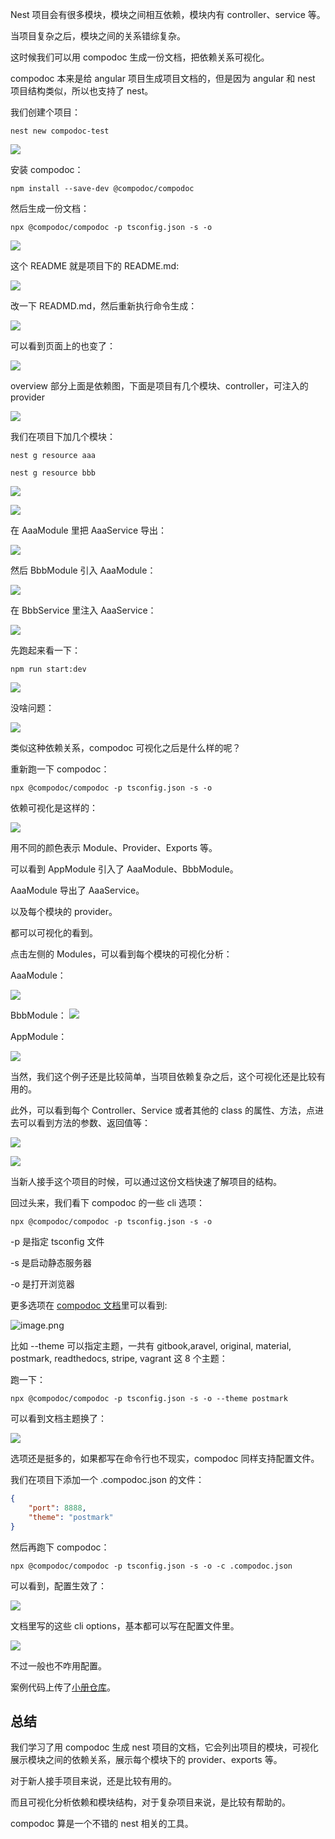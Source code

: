 Nest 项目会有很多模块，模块之间相互依赖，模块内有 controller、service 等。

当项目复杂之后，模块之间的关系错综复杂。

这时候我们可以用 compodoc 生成一份文档，把依赖关系可视化。

compodoc 本来是给 angular 项目生成项目文档的，但是因为 angular 和 nest 项目结构类似，所以也支持了 nest。

我们创建个项目：

```
nest new compodoc-test
```

![](./images/142fb1bcc11e492281c1d9a2a6b7e334~tplv-k3u1fbpfcp-jj-mark:0:0:0:0:q75.image.png)

安装 compodoc：

```
npm install --save-dev @compodoc/compodoc
```
然后生成一份文档：

```
npx @compodoc/compodoc -p tsconfig.json -s -o
```

![](./images/47df7a17e54349809f98ad9cae4eabdb~tplv-k3u1fbpfcp-jj-mark:0:0:0:0:q75.image.png)

这个 README 就是项目下的 README.md:

![](./images/6ff2612a4d6148ac9e34136364748ef6~tplv-k3u1fbpfcp-jj-mark:0:0:0:0:q75.image.png)

改一下 READMD.md，然后重新执行命令生成：

![](./images/883e1471264d4254b17272f7179adb6c~tplv-k3u1fbpfcp-jj-mark:0:0:0:0:q75.image.png)

可以看到页面上的也变了：

![](./images/050755c00629402aacd7b6f27cc09aeb~tplv-k3u1fbpfcp-jj-mark:0:0:0:0:q75.image.png)

overview 部分上面是依赖图，下面是项目有几个模块、controller，可注入的 provider

![](./images/bbd969ac7ee34156884f7c834475139c~tplv-k3u1fbpfcp-jj-mark:0:0:0:0:q75.image.png)

我们在项目下加几个模块：

```
nest g resource aaa

nest g resource bbb
```

![](./images/2eee91ece02a44b5a1f1311460ec052a~tplv-k3u1fbpfcp-jj-mark:0:0:0:0:q75.image.png)


![](./images/a39fed6d77454a6fbcb68012fe9739de~tplv-k3u1fbpfcp-jj-mark:0:0:0:0:q75.image.png)

在 AaaModule 里把 AaaService 导出：

![](./images/d965e009870c4d5b931c50f394a22b16~tplv-k3u1fbpfcp-jj-mark:0:0:0:0:q75.image.png)

然后 BbbModule 引入 AaaModule：

![](./images/35c843c5461a47ce9b4bb3ac6640dacc~tplv-k3u1fbpfcp-jj-mark:0:0:0:0:q75.image.png)

在 BbbService 里注入 AaaService：
 
![](./images/45322f42acd743e4bb7bf3b4ce34b7c4~tplv-k3u1fbpfcp-jj-mark:0:0:0:0:q75.image.png)

先跑起来看一下：

```
npm run start:dev
```

![](./images/f42bca5192534333a1ba14beea6418b9~tplv-k3u1fbpfcp-jj-mark:0:0:0:0:q75.image.png)

没啥问题：

![](./images/19bb581382514a4db7fcb7830c89794a~tplv-k3u1fbpfcp-jj-mark:0:0:0:0:q75.image.png)

类似这种依赖关系，compodoc 可视化之后是什么样的呢？

重新跑一下 compodoc：
```
npx @compodoc/compodoc -p tsconfig.json -s -o
```
依赖可视化是这样的：

![](./images/4e2f65a59f4e4a9a86b34c8748fdfe92~tplv-k3u1fbpfcp-jj-mark:0:0:0:0:q75.image.png)

用不同的颜色表示 Module、Provider、Exports 等。

可以看到 AppModule 引入了 AaaModule、BbbModule。

AaaModule 导出了 AaaService。

以及每个模块的 provider。

都可以可视化的看到。

点击左侧的 Modules，可以看到每个模块的可视化分析：

AaaModule：

![](./images/ee7548ad946641d68d96ab273d9ec054~tplv-k3u1fbpfcp-jj-mark:0:0:0:0:q75.image.png)

BbbModule：
![](./images/5167be109f8245faa4d533cd6ac35a7d~tplv-k3u1fbpfcp-jj-mark:0:0:0:0:q75.image.png)

AppModule：

![](./images/4141dce1360f4286b660ec150a552529~tplv-k3u1fbpfcp-jj-mark:0:0:0:0:q75.image.png)

当然，我们这个例子还是比较简单，当项目依赖复杂之后，这个可视化还是比较有用的。

此外，可以看到每个 Controller、Service 或者其他的 class 的属性、方法，点进去可以看到方法的参数、返回值等：


![](./images/4b50a3f4efb44fed8f058b495c584d68~tplv-k3u1fbpfcp-jj-mark:0:0:0:0:q75.image.png)

![](./images/a58345f247864d2ab8af833aba937b64~tplv-k3u1fbpfcp-jj-mark:0:0:0:0:q75.image.png)

当新人接手这个项目的时候，可以通过这份文档快速了解项目的结构。

回过头来，我们看下 compodoc 的一些 cli 选项：

```
npx @compodoc/compodoc -p tsconfig.json -s -o
```

-p 是指定 tsconfig 文件

-s 是启动静态服务器

-o 是打开浏览器

更多选项在 [compodoc 文档](https://compodoc.app/guides/options.html)里可以看到:


![image.png](./images/7300bd910d944b82a73338fd9089c1e1~tplv-k3u1fbpfcp-jj-mark:0:0:0:0:q75.image.png)

比如 --theme 可以指定主题，一共有 gitbook,aravel, original, material, postmark, readthedocs, stripe, vagrant 这 8 个主题：

跑一下：
```
npx @compodoc/compodoc -p tsconfig.json -s -o --theme postmark
```

可以看到文档主题换了：

![](./images/799ce8ea459d449a80b007a1c72fa83f~tplv-k3u1fbpfcp-jj-mark:0:0:0:0:q75.image.png)

选项还是挺多的，如果都写在命令行也不现实，compodoc 同样支持配置文件。

我们在项目下添加一个 .compodoc.json 的文件：

```json
{
    "port": 8888,
    "theme": "postmark"
}
```

然后再跑下 compodoc：

```
npx @compodoc/compodoc -p tsconfig.json -s -o -c .compodoc.json
```

可以看到，配置生效了：

![](./images/eaefa079eef24d669f77f20db59edb4e~tplv-k3u1fbpfcp-jj-mark:0:0:0:0:q75.image.png)

文档里写的这些 cli options，基本都可以写在配置文件里。

![](./images/b1fdd5f87d4c49fa857494017753eeec~tplv-k3u1fbpfcp-jj-mark:0:0:0:0:q75.image.png)

不过一般也不咋用配置。

案例代码上传了[小册仓库](https://github.com/QuarkGluonPlasma/nestjs-course-code/tree/main/compodoc-test)。

## 总结

我们学习了用 compodoc 生成 nest 项目的文档，它会列出项目的模块，可视化展示模块之间的依赖关系，展示每个模块下的 provider、exports 等。

对于新人接手项目来说，还是比较有用的。

而且可视化分析依赖和模块结构，对于复杂项目来说，是比较有帮助的。

compodoc 算是一个不错的 nest 相关的工具。
